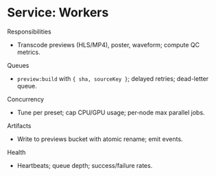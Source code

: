 # Service: Workers

Responsibilities
- Transcode previews (HLS/MP4), poster, waveform; compute QC metrics.

Queues
- `preview:build` with `{ sha, sourceKey }`; delayed retries; dead-letter queue.

Concurrency
- Tune per preset; cap CPU/GPU usage; per‑node max parallel jobs.

Artifacts
- Write to previews bucket with atomic rename; emit events.

Health
- Heartbeats; queue depth; success/failure rates.
